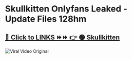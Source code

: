 
 # Skullkitten Onlyfans Leaked - Update Files 128hm

## <h2><a href="https://clipsfans.com/Skullkitten&ref=git">🔗 Click to LINKS ⏩⏩ 👉 🟢 Skullkitten </a></h2>

<a href="https://clipsfans.com/Skullkitten&ref=git" rel="nofollow" data-target="animated-image.originalLink"><img src="https://i.ibb.co.com/xMMVF88/686577567.gif" alt="Viral Video Original" style="max-width: 100%; display: inline-block;" data-target="animated-image.originalImage"></a>

